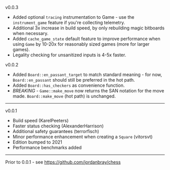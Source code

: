 v0.0.3
 - Added optional `tracing` instrumentation to Game - use the `instrument_game` feature if you're collecting telemetry.
 - Additional 3x increase in build speed, by only rebuilding magic bitboards when necessary.
 - Added `cache_game_state` default feature to improve performance when using `Game` by 10-20x for reasonably sized games (more for larger games).
 - Legality checking for unsanitized inputs is 4-5x faster.

v0.0.2
 - Added `Board::en_passant_target` to match standard meaning - for now, `Board::en_passant` should still be preferred in the hot path.
 - Added `Board::has_checkers` as convenience function.
 - *BREAKING* - `Game::make_move` now returns the SAN notation for the move made. `Board::make_move` (hot path) is unchanged.

---

v0.0.1
 - Build speed (KarelPeeters)
 - Faster status checking (AlexanderHarrison)
 - Additional safety guarantees (terrorfisch)
 - Minor performance enhancement when creating a `Square` (vitorsvt)
 - Edition bumped to 2021
 - Performance benchmarks added

---

Prior to 0.0.1 - see https://github.com/jordanbray/chess